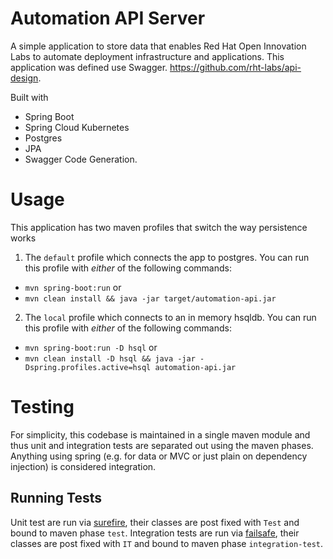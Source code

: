 # Automation API Server

A simple application to store data that enables Red Hat Open Innovation Labs to automate deployment infrastructure and applications. This application was defined use Swagger. https://github.com/rht-labs/api-design.


Built with 

- Spring Boot
- Spring Cloud Kubernetes 
- Postgres
- JPA
- Swagger Code Generation.

# Usage

This application has two maven profiles that switch the way persistence works

1. The `default` profile which connects the app to postgres. You can run this profile with *either* of the following commands:
  * `mvn spring-boot:run` or
  * `mvn clean install && java -jar target/automation-api.jar`

2. The `local` profile which connects to an in memory hsqldb. You can run this profile with *either* of the following commands:
  * `mvn spring-boot:run -D hsql` or
  * `mvn clean install -D hsql && java -jar -Dspring.profiles.active=hsql automation-api.jar`
 
 # Testing
 
 For simplicity, this codebase is maintained in a single maven module and thus unit and integration tests are separated out using the maven phases. Anything using spring (e.g. for data or MVC or just plain on dependency injection) is considered integration.  
 
 ## Running Tests
Unit test are run via [surefire](https://maven.apache.org/surefire/maven-surefire-plugin/test-mojo.html), their classes are post fixed with `Test` and bound to maven phase `test`. Integration tests are run via [failsafe](https://maven.apache.org/surefire/maven-failsafe-plugin/integration-test-mojo.html), their classes are post fixed with `IT` and bound to maven phase `integration-test`.
  
